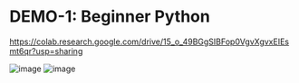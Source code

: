# DEMO-1: Beginner Python

https://colab.research.google.com/drive/15_o_49BGgSIBFop0VgvXgvxEIEsmt6qr?usp=sharing

![image](https://user-images.githubusercontent.com/91676235/140951262-17056224-4814-4cd1-8acc-7cb302aa7767.png)
![image](https://user-images.githubusercontent.com/91676235/140951359-a7669804-2000-474f-bec3-b1fafdb7cc33.png)
